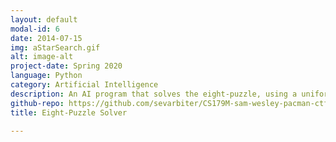 ```yaml
---
layout: default
modal-id: 6
date: 2014-07-15
img: aStarSearch.gif
alt: image-alt
project-date: Spring 2020
language: Python
category: Artificial Intelligence
description: An AI program that solves the eight-puzzle, using a uniform cost search, A* misplaced tile search, and A* euclidean distance search. Providing an analysis on time of completion for each method provided. A small project to demonstrate search algorithms in AI computation.
github-repo: https://github.com/sevarbiter/CS179M-sam-wesley-pacman-ctf-version-0
title: Eight-Puzzle Solver

---
```

